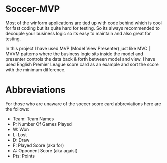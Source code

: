 # Soccer-MVP
Most of the winform applications are tied up with code behind which is cool for fast coding but its quite hard for testing. So its always recommended to decouple your business logic so its easy to maintain and also great for testing. 

In this project I have used MVP (Model View Presenter) just like MVC | MVVM patterns where the business logic sits inside the model and presenter controls the data back & forth between model and view. I have used English Premier League score card as an example and sort the score with the minimum difference.

# Abbreviations
For those who are unaware of the soccer score card abbreviations here are the follows:
- Team: Team Names
- P: Number Of Games Played
- W: Won
- L: Lost
- D: Draw
- F: Played Score (aka for)
- A: Opponent Score (aka agaist)
- Pts: Points